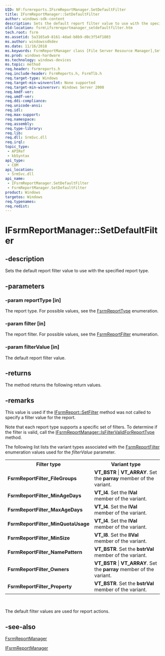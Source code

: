 ```yaml
---
UID: NF:fsrmreports.IFsrmReportManager.SetDefaultFilter
title: IFsrmReportManager::SetDefaultFilter
author: windows-sdk-content
description: Sets the default report filter value to use with the specified report type.
old-location: fsrm\ifsrmreportmanager_setdefaultfilter.htm
tech.root: fsrm
ms.assetid: 5a3165a9-8161-4dad-b8b9-d0c3f54f1803
ms.author: windowssdkdev
ms.date: 11/16/2018
ms.keywords: FsrmReportManager class [File Server Resource Manager],SetDefaultFilter method, IFsrmReportManager interface [File Server Resource Manager],SetDefaultFilter method, IFsrmReportManager.SetDefaultFilter, IFsrmReportManager::SetDefaultFilter, SetDefaultFilter, SetDefaultFilter method [File Server Resource Manager], SetDefaultFilter method [File Server Resource Manager],FsrmReportManager class, SetDefaultFilter method [File Server Resource Manager],IFsrmReportManager interface, fs.ifsrmreportmanager_setdefaultfilter, fsrm.ifsrmreportmanager_setdefaultfilter, fsrmreports/IFsrmReportManager::SetDefaultFilter
ms.prod: windows-hardware
ms.technology: windows-devices
ms.topic: method
req.header: fsrmreports.h
req.include-header: FsrmReports.h, FsrmTlb.h
req.target-type: Windows
req.target-min-winverclnt: None supported
req.target-min-winversvr: Windows Server 2008
req.kmdf-ver: 
req.umdf-ver: 
req.ddi-compliance: 
req.unicode-ansi: 
req.idl: 
req.max-support: 
req.namespace: 
req.assembly: 
req.type-library: 
req.lib: 
req.dll: SrmSvc.dll
req.irql: 
topic_type:
 - APIRef
 - kbSyntax
api_type:
 - COM
api_location:
 - SrmSvc.dll
api_name:
 - IFsrmReportManager.SetDefaultFilter
 - FsrmReportManager.SetDefaultFilter
product: Windows
targetos: Windows
req.typenames: 
req.redist: 
---
```


# IFsrmReportManager::SetDefaultFilter


## -description


Sets the default report filter value to use with the specified report type.


## -parameters




### -param reportType [in]

The report type. For possible values, see the <a href="https://msdn.microsoft.com/6fb5cb02-371b-4d07-9f13-d0409d5835d4">FsrmReportType</a> enumeration.


### -param filter [in]

The report filter. For possible values, see the <a href="https://msdn.microsoft.com/6f38ec9a-8876-44ce-9d44-f3982f1880ca">FsrmReportFilter</a> enumeration.


### -param filterValue [in]

The default report filter value.


## -returns



The method returns the following return values.




## -remarks



This value is used if the <a href="https://msdn.microsoft.com/6d36e3e2-7826-4bae-943c-3ab73404534c">IFsrmReport::SetFilter</a> method was not called to specify a filter value for the report.

Note that each report type supports a specific set of filters. To determine if the filter is valid, call the <a href="https://msdn.microsoft.com/e9f93b97-c8ac-441a-9f6b-87d45bd10cdf">IFsrmReportManager::IsFilterValidForReportType</a> method.

The following list lists the variant types associated with the <a href="https://msdn.microsoft.com/6f38ec9a-8876-44ce-9d44-f3982f1880ca">FsrmReportFilter</a> enumeration values used for the <i>filterValue</i> parameter.

<table>
<tr>
<th>Filter type</th>
<th>Variant type</th>
</tr>
<tr>
<td><b>FsrmReportFilter_FileGroups</b></td>
<td>
<b>VT_BSTR</b> | <b>VT_ARRAY</b>. Set the <b>parray</b> member of the variant.

</td>
</tr>
<tr>
<td><b>FsrmReportFilter_MinAgeDays</b></td>
<td>
<b>VT_I4</b>. Set the <b>lVal</b> member of the variant.

</td>
</tr>
<tr>
<td><b>FsrmReportFilter_MaxAgeDays</b></td>
<td>
<b>VT_I4</b>. Set the <b>lVal</b> member of the variant.

</td>
</tr>
<tr>
<td><b>FsrmReportFilter_MinQuotaUsage</b></td>
<td>
<b>VT_I4</b>. Set the <b>lVal</b> member of the variant.

</td>
</tr>
<tr>
<td><b>FsrmReportFilter_MinSize</b></td>
<td>
<b>VT_I8</b>. Set the <b>llVal</b> member of the variant.

</td>
</tr>
<tr>
<td><b>FsrmReportFilter_NamePattern</b></td>
<td>
<b>VT_BSTR</b>. Set the <b>bstrVal</b> member of the variant.

</td>
</tr>
<tr>
<td><b>FsrmReportFilter_Owners</b></td>
<td>
<b>VT_BSTR</b> | <b>VT_ARRAY</b>. Set the <b>parray</b> member of the variant.

</td>
</tr>
<tr>
<td><b>FsrmReportFilter_Property</b></td>
<td>
<b>VT_BSTR</b>. Set the <b>bstrVal</b> member of the variant.

</td>
</tr>
</table>
 

The default filter values are used for report actions.




## -see-also




<a href="https://msdn.microsoft.com/308c5001-b84d-49ab-ae2c-f16466f9abca">FsrmReportManager</a>



<a href="https://msdn.microsoft.com/112ed457-1083-4550-abd6-933f4b128e9a">IFsrmReportManager</a>
 

 

